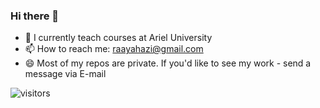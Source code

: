 ### Hi there 👋

- 🔭 I currently teach courses at Ariel University
- 📫 How to reach me: raayahazi@gmail.com
- 😄 Most of my repos are private. If you'd like to see my work - send a message via E-mail

![visitors](https://visitor-badge.glitch.me/badge?page_id=rayahazi&left_color=green&right_color=red)



<!-- - 👯 I’m looking to collaborate on ... -->
<!-- - 🤔 I’m looking for help with ...
- 💬 Ask me about ... -->

<!-- - 😄 Pronouns: ...
- ⚡ Fun fact: ... -->


